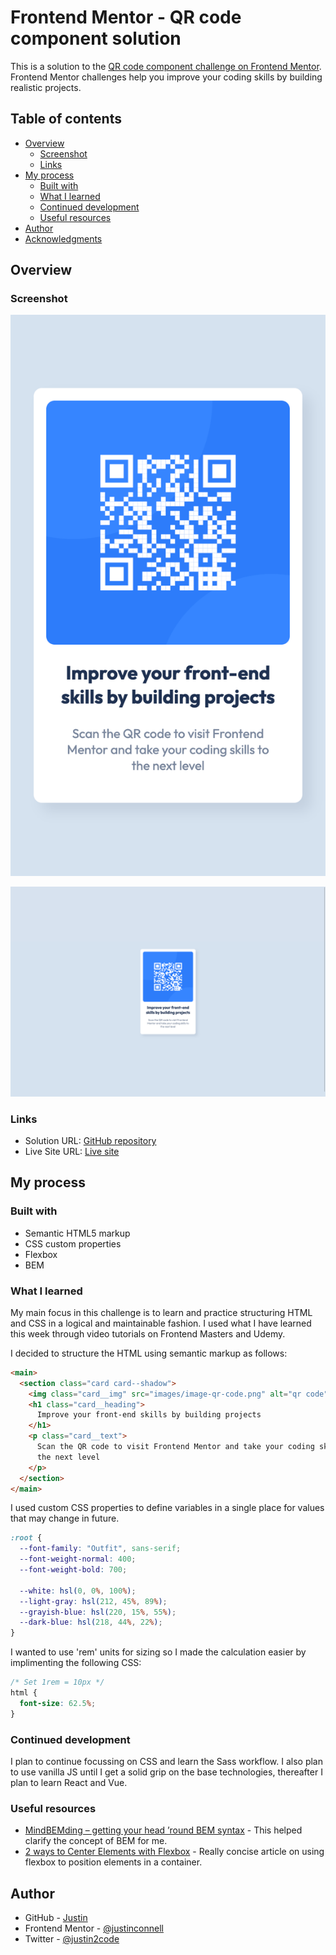 # Frontend Mentor - QR code component solution

This is a solution to the [QR code component challenge on Frontend Mentor](https://www.frontendmentor.io/challenges/qr-code-component-iux_sIO_H). Frontend Mentor challenges help you improve your coding skills by building realistic projects.

## Table of contents

- [Overview](#overview)
  - [Screenshot](#screenshot)
  - [Links](#links)
- [My process](#my-process)
  - [Built with](#built-with)
  - [What I learned](#what-i-learned)
  - [Continued development](#continued-development)
  - [Useful resources](#useful-resources)
- [Author](#author)
- [Acknowledgments](#acknowledgments)

## Overview

### Screenshot

![Mobile](./screenshots/mobile.png)

![Desktop](./screenshots/desktop.png)

### Links

- Solution URL: [GitHub repository](https://github.com/justinconnell/fem-qr-code)
- Live Site URL: [Live site](https://justinconnell.github.io/fem-qr-code/)

## My process

### Built with

- Semantic HTML5 markup
- CSS custom properties
- Flexbox
- BEM

### What I learned

My main focus in this challenge is to learn and practice structuring HTML and CSS in a logical and maintainable fashion. I used what I have learned this week through video tutorials on Frontend Masters and Udemy.

I decided to structure the HTML using semantic markup as follows:

```html
<main>
  <section class="card card--shadow">
    <img class="card__img" src="images/image-qr-code.png" alt="qr code" />
    <h1 class="card__heading">
      Improve your front-end skills by building projects
    </h1>
    <p class="card__text">
      Scan the QR code to visit Frontend Mentor and take your coding skills to
      the next level
    </p>
  </section>
</main>
```

I used custom CSS properties to define variables in a single place for values that may change in future.

```css
:root {
  --font-family: "Outfit", sans-serif;
  --font-weight-normal: 400;
  --font-weight-bold: 700;

  --white: hsl(0, 0%, 100%);
  --light-gray: hsl(212, 45%, 89%);
  --grayish-blue: hsl(220, 15%, 55%);
  --dark-blue: hsl(218, 44%, 22%);
}
```

I wanted to use 'rem' units for sizing so I made the calculation easier by implimenting the following CSS:

```css
/* Set 1rem = 10px */
html {
  font-size: 62.5%;
}
```

### Continued development

I plan to continue focussing on CSS and learn the Sass workflow. I also plan to use vanilla JS until I get a solid grip on the base technologies, thereafter I plan to learn React and Vue.

### Useful resources

- [MindBEMding – getting your head ’round BEM syntax](https://csswizardry.com/2013/01/mindbemding-getting-your-head-round-bem-syntax/) - This helped clarify the concept of BEM for me.
- [2 ways to Center Elements with Flexbox](https://www.samanthaming.com/tidbits/84-2-ways-to-center-elements-with-flexbox/) - Really concise article on using flexbox to position elements in a container.

## Author

- GitHub - [Justin](https://github.com/justinconnell)
- Frontend Mentor - [@justinconnell](https://www.frontendmentor.io/profile/justinconnell)
- Twitter - [@justin2code](https://twitter.com/justin2code)
